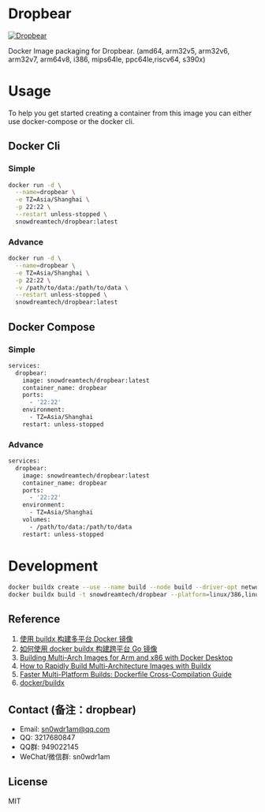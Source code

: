 # Dropbear

[![Dropbear](http://dockeri.co/image/snowdreamtech/dropbear)](https://hub.docker.com/r/snowdreamtech/dropbear)

Docker Image packaging for Dropbear. (amd64, arm32v5,  arm32v6, arm32v7, arm64v8, i386, mips64le, ppc64le,riscv64, s390x)

# Usage

To help you get started creating a container from this image you can either use docker-compose or the docker cli.

## Docker Cli

### Simple

```bash
docker run -d \
  --name=dropbear \
  -e TZ=Asia/Shanghai \
  -p 22:22 \
  --restart unless-stopped \
  snowdreamtech/dropbear:latest
```

### Advance

```bash
docker run -d \
  --name=dropbear \
  -e TZ=Asia/Shanghai \
  -p 22:22 \
  -v /path/to/data:/path/to/data \
  --restart unless-stopped \
  snowdreamtech/dropbear:latest
```

## Docker Compose

### Simple

```bash
services:
  dropbear:
    image: snowdreamtech/dropbear:latest
    container_name: dropbear
    ports:
      - '22:22'
    environment:
      - TZ=Asia/Shanghai
    restart: unless-stopped
```

### Advance

```bash
services:
  dropbear:
    image: snowdreamtech/dropbear:latest
    container_name: dropbear
    ports:
      - '22:22'
    environment:
      - TZ=Asia/Shanghai
    volumes:
      - /path/to/data:/path/to/data
    restart: unless-stopped
```

# Development

```bash
docker buildx create --use --name build --node build --driver-opt network=host
docker buildx build -t snowdreamtech/dropbear --platform=linux/386,linux/amd64,linux/arm/v6,linux/arm/v7,linux/arm64,linux/ppc64le,linux/riscv64,linux/s390x . --push
```

## Reference

1. [使用 buildx 构建多平台 Docker 镜像](https://icloudnative.io/posts/multiarch-docker-with-buildx/)
1. [如何使用 docker buildx 构建跨平台 Go 镜像](https://waynerv.com/posts/building-multi-architecture-images-with-docker-buildx/#buildx-%E7%9A%84%E8%B7%A8%E5%B9%B3%E5%8F%B0%E6%9E%84%E5%BB%BA%E7%AD%96%E7%95%A5)
1. [Building Multi-Arch Images for Arm and x86 with Docker Desktop](https://www.docker.com/blog/multi-arch-images/)
1. [How to Rapidly Build Multi-Architecture Images with Buildx](https://www.docker.com/blog/how-to-rapidly-build-multi-architecture-images-with-buildx/)
1. [Faster Multi-Platform Builds: Dockerfile Cross-Compilation Guide](https://www.docker.com/blog/faster-multi-platform-builds-dockerfile-cross-compilation-guide/)
1. [docker/buildx](https://github.com/docker/buildx)

## Contact (备注：dropbear)

* Email: <sn0wdr1am@qq.com>
* QQ: 3217680847
* QQ群: 949022145
* WeChat/微信群: sn0wdr1am

## License

MIT
